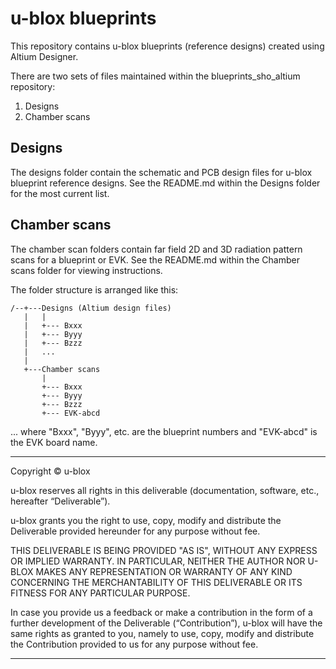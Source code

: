 # u-blox blueprints

This repository contains u-blox blueprints (reference designs) created using
Altium Designer.

There are two sets of files maintained within the blueprints_sho_altium
repository:
1. Designs
2. Chamber scans

## Designs
The designs folder contain the schematic and PCB design files for u-blox blueprint
reference designs. See the README.md within the Designs folder for the most
current list.

## Chamber scans
The chamber scan folders contain far field 2D and 3D radiation pattern scans
for a blueprint or EVK. See the README.md within the Chamber scans folder for
viewing instructions.

The folder structure is arranged like this:
```
/--+---Designs (Altium design files)
   |   |
   |   +--- Bxxx
   |   +--- Byyy
   |   +--- Bzzz
   |   ...
   |
   +---Chamber scans
       |
       +--- Bxxx
       +--- Byyy
       +--- Bzzz
       +--- EVK-abcd
```
... where "Bxxx", "Byyy", etc. are the blueprint numbers and "EVK-abcd" is the 
EVK board name.

---------------------------------------------------------------------------------
Copyright © u-blox

u-blox reserves all rights in this deliverable (documentation, software, etc.,
hereafter “Deliverable”).

u-blox grants you the right to use, copy, modify and distribute the Deliverable
provided hereunder for any purpose without fee.

THIS DELIVERABLE IS BEING PROVIDED "AS IS", WITHOUT ANY EXPRESS OR IMPLIED
WARRANTY. IN PARTICULAR, NEITHER THE AUTHOR NOR U-BLOX MAKES ANY REPRESENTATION
OR WARRANTY OF ANY KIND CONCERNING THE MERCHANTABILITY OF THIS DELIVERABLE
OR ITS FITNESS FOR ANY PARTICULAR PURPOSE.

In case you provide us a feedback or make a contribution in the form of a
further development of the Deliverable (“Contribution”), u-blox will have the
same rights as granted to you, namely to use, copy, modify and distribute the
Contribution provided to us for any purpose without fee.

---------------------------------------------------------------------------------
